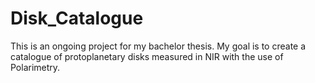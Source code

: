 # Disk_Catalogue
This is an ongoing project for my bachelor thesis. My goal is to create a catalogue of protoplanetary disks measured in NIR with the use of Polarimetry. 
